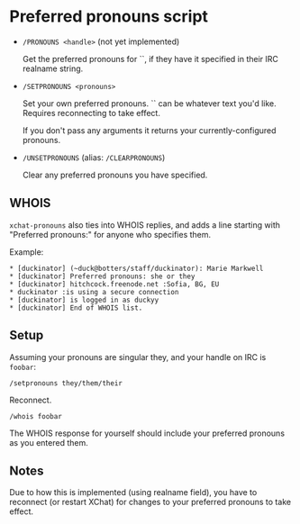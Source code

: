 # Preferred pronouns script

* `/PRONOUNS <handle>` (not yet implemented)
    <p>Get the preferred pronouns for `<handle>`, if they have it specified in their IRC realname string.</p>
* `/SETPRONOUNS <pronouns>`
    <p>Set your own preferred pronouns. `<pronouns>` can be whatever text you'd like. Requires reconnecting to take effect.</p>
    <p>If you don't pass any arguments it returns your currently-configured pronouns.</p>
* `/UNSETPRONOUNS` (alias: `/CLEARPRONOUNS`)
    <p>Clear any preferred pronouns you have specified.</p>

## WHOIS

`xchat-pronouns` also ties into WHOIS replies, and adds a line starting with "Preferred pronouns:" for anyone who specifies them.

Example:

```
* [duckinator] (~duck@botters/staff/duckinator): Marie Markwell
* [duckinator] Preferred pronouns: she or they
* [duckinator] hitchcock.freenode.net :Sofia, BG, EU
* duckinator :is using a secure connection
* [duckinator] is logged in as duckyy
* [duckinator] End of WHOIS list.
```

## Setup

Assuming your pronouns are singular they, and your handle on IRC is `foobar`:

    /setpronouns they/them/their

Reconnect.

    /whois foobar

The WHOIS response for yourself should include your preferred pronouns as you entered them.

## Notes

Due to how this is implemented (using realname field), you have to reconnect (or restart XChat) for changes to your preferred pronouns to take effect.
